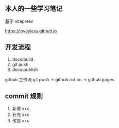 ## 本人的一些学习笔记

基于 vitepress

https://loveyless.github.io

## 开发流程

1. docs:build
2. git push
3. docs:publish

github 工作流
git push -> github action -> github pages

## commit 规则

1. 新增 xxx
2. 补充 xxx
3. 改错 xxx
